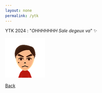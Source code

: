 ```yaml
---
layout: none
permalink: /ytk
---
```

YTK 2024 : "*OHHHHHHH Sale degeux va*" ✨

![YTK](https://raw.githubusercontent.com/1CreeperTV/wii-wiiufr/refs/heads/main/Images/Divers/ytk.png)

[Back](https://1creepertv.github.io)
